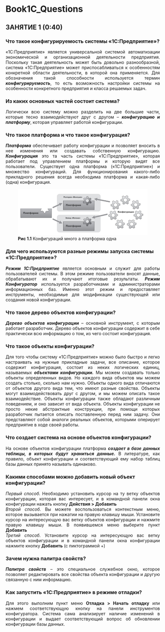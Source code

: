 # Book1C_Questions
## ЗАНЯТИЕ 1 (0:40)
### Что такое конфигурируемость системы «1С:Предприятие»?

<div align="justify">
«1С:Предприятие» является универсальной системой автоматизации экономической и организационной деятельности предприятия. Поскольку такая деятельность может быть довольно разнообразной, система «1С:Предприятие» может приспосабливаться к особенностям конкретной области деятельности, в которой она применяется. Для обозначения такой способности используется термин <i><b>конфигурируемость</b></i>, то есть возможность настройки системы на особенности конкретного предприятия и класса решаемых задач.
</div>

### Из каких основных частей состоит система?
<div align="justify">
Логически всю систему можно разделить на две большие части, которые тесно взаимодействуют друг с другом – <i><b>конфигурацию и платформу</b></i>, которая управляет работой конфигурации.  
</div>


### Что такое платформа и что такое конфигурация?
<div align="justify">
<i><b>Платформа</b></i> обеспечивает работу конфигурации и позволяет вносить в нее изменения или создавать собственную конфигурацию. <i><b>Конфигурация</b></i> это та часть системы «1С:Предприятие», которая работает под управлением платформы и которую видят все пользователи. Существует одна платформа («1С:Предприятие») и множество конфигураций. Для функционирования какого-либо прикладного решения всегда необходима платформа и какая-либо (одна) конфигурация.

<figure class = "pic1_1">
	<img src="img/pic1_1.jpg" alt="Конфигураций много а платформа одна">
	<figcaption><b>Рис 1.1</b> Конфигураций много а платформа одна</figcaption>
</figure>

</div>


### Для чего используются разные режимы запуска системы «1С:Предприятие»?
<div align="justify">
<i><b>Режим 1С:Предприятие</b></i> является основным и служит для работы пользователей системы. В этом режиме пользователи вносят данные, обрабатывают их и получают итоговые результаты. <i><b>Режим Конфигуратор</b></i> используется разработчиками и администраторами информационных баз. Именно этот режим и предоставляет инструменты, необходимые для модификации существующей или создания новой конфигурации.
</div>


### Что такое дерево объектов конфигурации?
<div align="justify">
<i><b>Дерево объектов конфигурации</b></i> – основной инструмент, с которым работает разработчик. Дерево объектов конфигурации содержит в себе практически всю информацию о том, из чего состоит конфигурация.
</div>


### Что такое объекты конфигурации?
<div align="justify">
Для того чтобы систему «1С:Предприятие» можно было быстро 
и легко настраивать на нужные прикладные задачи, все описание, 
которое содержит конфигурация, состоит из неких логических 
единиц, называемых <i><b>объектами конфигурации.</b></i> Мы можем создавать только 
объекты определенных видов. Но каждого вида объектов мы можем создать столько, сколько нам нужно. Объекты одного вида отличаются от объектов другого вида тем, что имеют разные свойства. Объекты могут взаимодействовать друг с другом, и мы можем описать такое взаимодействие. Объекты конфигурации также обладают различным поведением, и оно зависит от вида объекта. Объекты конфигурации не просто некие абстрактные конструкции, при помощи которых разработчик 
пытается описать поставленную перед ним задачу. Они представляют 
собой аналоги реальных объектов, которыми оперирует предприятие 
в ходе своей работы. 
</div>


###  Что создает система на основе объектов конфигурации?
<div align="justify">
На основе объектов конфигурации платформа <i><b>создает в базе данных таблицы, в которых будут храниться данные.</b></i> В литературе, как правило, объект конфигурации и соответствующий 
ему набор таблиц базы данных принято называть одинаково.
</div>


### Какими способами можно добавить новый объект конфигурации?
<div align="justify">
<i>Первый способ.</i> Необходимо установить курсор на ту ветку объектов 
конфигурации, которая вас интересует, и в командной панели окна 
конфигурации нажать кнопку <b>Действия > Добавить</b><br>
<i>Второй способ.</i> Вы можете воспользоваться контекстным меню, 
которое вызывается при нажатии на правую клавишу мыши. Установите курсор на интересующую вас ветку объектов конфигурации и нажмите правую клавишу мыши. В появившемся меню выберите 
пункт <b>Добавить</b><br>
<i>Третий способ.</i> Установите курсор на интересующую вас ветку объектов конфигурации и в командной панели окна конфигурации нажмите кнопку <b>Добавить</b> (с пиктограммой +)
</div>


### Зачем нужна палитра свойств?
<div align="justify">
<i><b>Палитра свойств</b></i>     – это специальное служебное окно, которое 
позволяет редактировать все свойства объекта конфигурации 
и другую связанную с ним информацию.
</div>


### Как запустить «1С:Предприятие» в режиме отладки?
<div align="justify">
Для этого выполним пункт меню <b>Отладка > Начать отладку</b> или 
нажмем соответствующую кнопку на панели инструментов 
конфигуратора. Система сама анализирует наличие изменений 
в конфигурации и выдает соответствующий вопрос об обновлении 
конфигурации базы данных.
</div>


